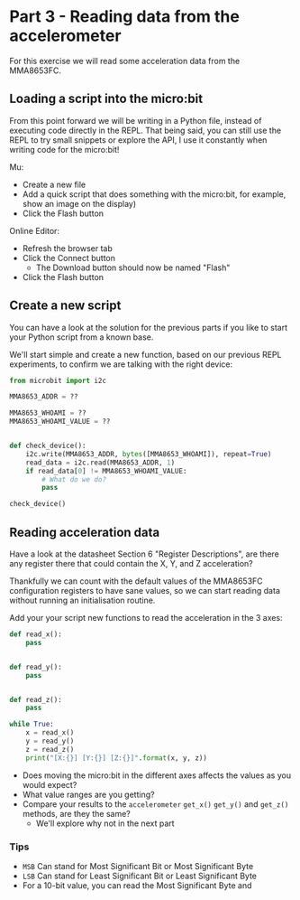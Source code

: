 # Part 3 - Reading data from the accelerometer

For this exercise we will read some acceleration data from the MMA8653FC.


## Loading a script into the micro:bit

From this point forward we will be writing in a Python file, instead of
executing code directly in the REPL. That being said, you can still use the REPL
to try small snippets or explore the API, I use it constantly when writing
code for the micro:bit!

Mu:
- Create a new file
- Add a quick script that does something with the micro:bit, for example, show
  an image on the display)
- Click the Flash button

Online Editor:
- Refresh the browser tab
- Click the Connect button
    - The Download button should now be named "Flash"
- Click the Flash button


## Create a new script

You can have a look at the solution for the previous parts if you like to
start your Python script from a known base.

We'll start simple and create a new function, based on our previous REPL
experiments, to confirm we are talking with the right device:

```python
from microbit import i2c

MMA8653_ADDR = ??

MMA8653_WHOAMI = ??
MMA8653_WHOAMI_VALUE = ??


def check_device():
    i2c.write(MMA8653_ADDR, bytes([MMA8653_WHOAMI]), repeat=True)
    read_data = i2c.read(MMA8653_ADDR, 1)
    if read_data[0] != MMA8653_WHOAMI_VALUE:
        # What do we do?
        pass

check_device()
```


## Reading acceleration data

Have a look at the datasheet Section 6 "Register Descriptions", are there any
register there that could contain the X, Y, and Z acceleration?

Thankfully we can count with the default values of the MMA8653FC configuration
registers to have sane values, so we can start reading data without running
an initialisation routine.

Add your your script new functions to read the acceleration in the 3 axes:

```python
def read_x():
    pass


def read_y():
    pass


def read_z():
    pass

while True:
    x = read_x()
    y = read_y()
    z = read_z()
    print("[X:{}] [Y:{}] [Z:{}]".format(x, y, z))
```

- Does moving the micro:bit in the different axes affects the values as you
  would expect?
- What value ranges are you getting?
- Compare your results to the `accelerometer` `get_x()` `get_y()` and `get_z()`
  methods, are they the same?
    - We'll explore why not in the next part


### Tips

- `MSB` Can stand for Most Significant Bit or Most Significant Byte
- `LSB` Can stand for Least Significant Bit or Least Significant Byte
- For a 10-bit value, you can read the Most Significant Byte and 

